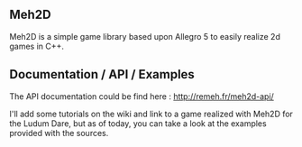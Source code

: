 Meh2D
-----------

Meh2D is a simple game library based upon Allegro 5 to easily realize 2d games in C++.

Documentation / API / Examples
-----------

The API documentation could be find here : http://remeh.fr/meh2d-api/

I'll add some tutorials on the wiki and link to a game realized with Meh2D for the Ludum Dare, but as of today, you can take a look at the examples provided with the sources.

